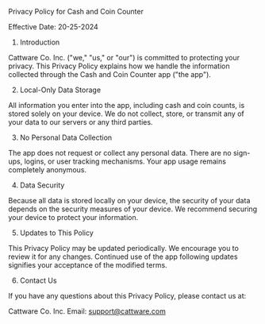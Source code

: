 Privacy Policy for Cash and Coin Counter

Effective Date: 20-25-2024

1. Introduction

Cattware Co. Inc. ("we," "us," or "our") is committed to protecting your privacy. This Privacy Policy explains how we handle the information collected through the Cash and Coin Counter app ("the app").

2. Local-Only Data Storage

All information you enter into the app, including cash and coin counts, is stored solely on your device. We do not collect, store, or transmit any of your data to our servers or any third parties.

3. No Personal Data Collection

The app does not request or collect any personal data. There are no sign-ups, logins, or user tracking mechanisms. Your app usage remains completely anonymous.

4. Data Security

Because all data is stored locally on your device, the security of your data depends on the security measures of your device. We recommend securing your device to protect your information.

5. Updates to This Policy

This Privacy Policy may be updated periodically. We encourage you to review it for any changes. Continued use of the app following updates signifies your acceptance of the modified terms.

6. Contact Us

If you have any questions about this Privacy Policy, please contact us at:

Cattware Co. Inc.
Email: support@cattware.com
